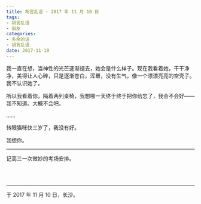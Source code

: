 ```yaml
---
title: 胡言乱语 - 2017 年 11 月 10 日
tags:
- 胡言乱语
- 旧友
categories:
- 多余的话
- 胡言乱语
date: 2017-11-10
---
```


我一直在想，当神性的光芒逐渐褪去，她会是什么样子。现在我看着她，干干净净，美得让人心碎，只是逐渐苍白，浑噩，没有生气，像一个漂漂亮亮的空壳子。我不认识她了。

所以我看着你，隔着两列桌椅，我想哪一天终于终于把你给忘了，我会不会好——我不知道。大概不会吧。

……

转眼猫咪快三岁了，我没有好。

我想你。

------

记高三一次微妙的考场安排。

<br>

<br>

------

于 2017 年 11 月 10 日，长沙。

